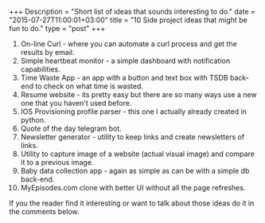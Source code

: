 +++
Description = "Short list of ideas that sounds interesting to do."
date = "2015-07-27T11:00:01+03:00"
title = "10 Side project ideas that might be fun to do."
type = "post"
+++
<!--more-->
1. On-line Curl - where you can automate a curl process and get the results by email.
1. Simple heartbeat monitor - a simple dashboard with notification capabilities.
1. Time Waste App - an app with a button and text box with TSDB back-end to check on what time is wasted.
1. Resume website - its pretty easy but there are so many ways use a new one that you haven't used before.
1. IOS Provisioning profile parser - this one I actually already created in python.
1. Quote of the day telegram bot.
1. Newsletter generator - utility to keep links and create newsletters of links.
1. Utility to capture image of a website (actual visual image) and compare it to a previous image.
1. Baby data collection app - again as simple as can be with a simple db back-end.
1. MyEpisodes.com clone with better UI without all the page refreshes.

If you the reader find it interesting or want to talk about those ideas do it in the comments below.